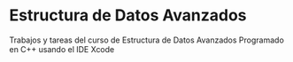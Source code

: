 # Estructura de Datos Avanzados
Trabajos y tareas del curso de Estructura de Datos Avanzados
Programado en C++ usando el IDE Xcode
